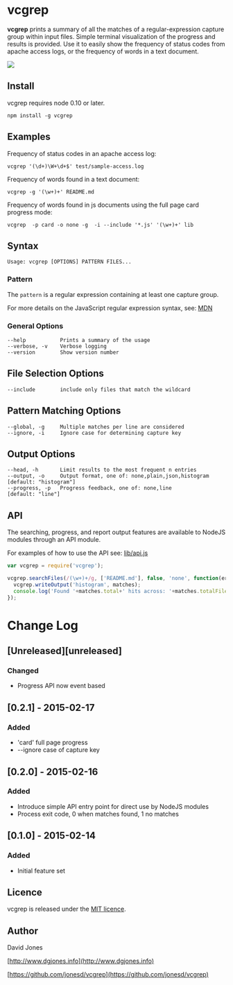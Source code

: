 # vcgrep

**vcgrep** prints a summary of all the matches of a regular-expression capture group within input files. Simple
terminal visualization of the progress and results is provided. Use it to easily show the frequency of status codes
from apache access logs, or the frequency of words in a text document.

<img src="http://dgjones.info/vcgrep/text-search-card.gif"/>

## Install

vcgrep requires node 0.10 or later.

    npm install -g vcgrep


## Examples

Frequency of status codes in an apache access log:

    vcgrep '(\d+)\W+\d+$' test/sample-access.log


Frequency of words found in a text document:

    vcgrep -g '(\w+)+' README.md


Frequency of words found in js documents using the full page card progress mode:

    vcgrep  -p card -o none -g  -i --include '*.js' '(\w+)+' lib


## Syntax

    Usage: vcgrep [OPTIONS] PATTERN FILES...

### Pattern

The `pattern` is a regular expression containing at least one capture group.

For more details on the JavaScript regular expression syntax, see: [MDN](https://developer.mozilla.org/en-US/docs/Web/JavaScript/Guide/Regular_Expressions?redirectlocale=en-US&redirectslug=JavaScript%2FGuide%2FRegular_Expressions)

### General Options

    --help           Prints a summary of the usage
    --verbose, -v    Verbose logging
    --version        Show version number

## File Selection Options

    --include        include only files that match the wildcard

## Pattern Matching Options

    --global, -g     Multiple matches per line are considered
    --ignore, -i     Ignore case for determining capture key

## Output Options

    --head, -h       Limit results to the most frequent n entries
    --output, -o     Output format, one of: none,plain,json,histogram  [default: "histogram"]
    --progress, -p   Progress feedback, one of: none,line              [default: "line"]


## API

The searching, progress, and report output features are available to NodeJS modules through an API module.

For examples of how to use the API see: [lib/api.js](https://github.com/jonesd/vcgrep/blob/master/lib/api.js)

```js
var vcgrep = require('vcgrep');

vcgrep.searchFiles(/(\w+)+/g, ['README.md'], false, 'none', function(err, matches) {
  vcgrep.writeOutput('histogram', matches);
  console.log('Found '+matches.total+' hits across: '+matches.totalFiles+' files');
});
```


# Change Log

## [Unreleased][unreleased]
### Changed
- Progress API now event based

## [0.2.1] - 2015-02-17
### Added
- 'card' full page progress
- --ignore case of capture key

## [0.2.0] - 2015-02-16
### Added
- Introduce simple API entry point for direct use by NodeJS modules
- Process exit code, 0 when matches found, 1 no matches

## [0.1.0] - 2015-02-14
### Added
- Initial feature set


## Licence

vcgrep is released under the [MIT licence](https://github.com/jonesd/vcgrep/blob/master/LICENSE).


## Author

David Jones

[http://www.dgjones.info](http://www.dgjones.info)

[https://github.com/jonesd/vcgrep](https://github.com/jonesd/vcgrep)
